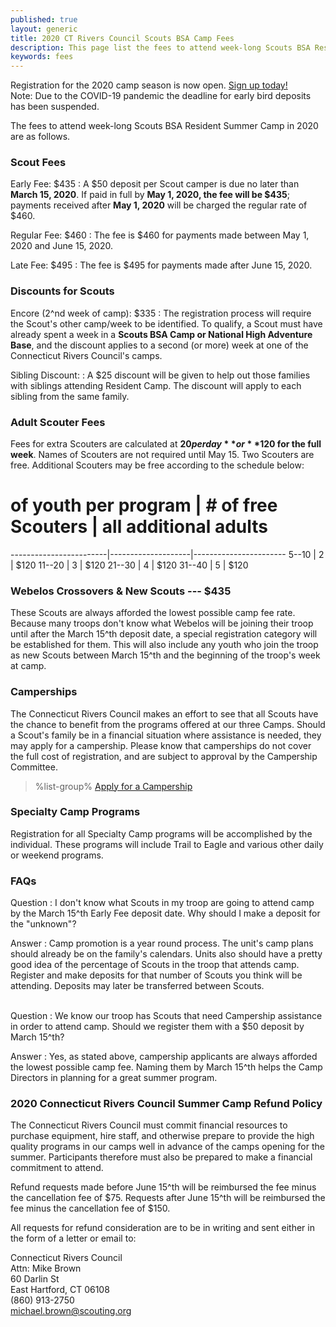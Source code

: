 ```yaml
---
published: true
layout: generic
title: 2020 CT Rivers Council Scouts BSA Camp Fees
description: This page list the fees to attend week-long Scouts BSA Resident Summer Camp in 2020 at Connecticut Rivers Council Scout Camps.
keywords: fees
---
```


<div class="alert alert-info">
Registration for the 2020 camp season is now open.
<a href="{{ site.url }}/scouts-bsa/register/">
Sign up today!</a>
</div>

<div class="alert alert-warning">
Note: Due to the COVID-19 pandemic the deadline for early bird deposits has been suspended.
</div>

The fees to attend week-long Scouts BSA Resident Summer Camp in 2020 are as follows.

### Scout Fees

Early Fee: $435
: A $50 deposit per Scout camper is due no later than **March 15, 2020**.
  If paid in full by **May 1, 2020, the fee will be $435**; payments received
  after **May 1, 2020** will be charged the regular rate of $460.

Regular Fee: $460
: The fee is $460 for payments made between May 1, 2020 and June 15, 2020.

Late Fee: $495
: The fee is $495 for payments made after June 15, 2020.

### Discounts for Scouts

Encore (2^nd week of camp): $335
: The registration process will require the Scout's other camp/week to be
  identified. To qualify, a Scout must have already spent a week in a
  **Scouts BSA Camp or National High Adventure Base**, and the discount applies to a
  second (or more) week at one of the Connecticut Rivers Council's camps.

Sibling Discount:
: A $25 discount will be given to help out those families with siblings
  attending Resident Camp. The discount will apply to each sibling from the same
  family.

### Adult Scouter Fees

Fees for extra Scouters are calculated at **$20 per day** or **$120 for the full week**. Names of
Scouters are not required until May 15. Two Scouters are free. Additional
Scouters may be free according to the schedule below:

 # of youth per program | # of free Scouters | all additional adults
------------------------|--------------------|-----------------------
  5--10                 | 2                  | $120
 11--20                 | 3                  | $120
 21--30                 | 4                  | $120
 31--40                 | 5                  | $120

### Webelos Crossovers & New Scouts --- $435

These Scouts are always afforded the lowest possible camp fee rate. Because
many troops don't know what Webelos will be joining their troop until after the
March 15^th deposit date, a special registration category will be established for
them. This will also include any youth who join the troop as new Scouts between
March 15^th and the beginning of the troop's week at camp.

### Camperships

The Connecticut Rivers Council makes an effort to see that all Scouts have the
chance to benefit from the programs offered at our three Camps. Should a Scout's
family be in a financial situation where assistance is needed, they may apply
for a campership. Please know that camperships do not cover the full cost of
registration, and are subject to approval by the Campership Committee. 

> %list-group%
> <a href="{{ site.url }}/scouts-bsa/fees/camperships/" class="list-group-item">Apply for a Campership</a>

### Specialty Camp Programs

Registration for all Specialty Camp programs will be accomplished by the
individual. These programs will include Trail to Eagle and various other daily 
or weekend programs.

### FAQs

Question
: I don't know what Scouts in my troop are going to attend camp by the March
15^th Early Fee deposit date. Why should I make a deposit for the "unknown"?

Answer
: Camp promotion is a year round process. The unit's camp plans should already
  be on the family's calendars. Units also should have a pretty good idea of
  the percentage of Scouts in the troop that attends camp. Register and make
  deposits for that number of Scouts you think will be attending. Deposits may later be
  transferred between Scouts.

<br/>
Question
: We know our troop has Scouts that need Campership assistance in order to
  attend camp. Should we register them with a $50 deposit by March 15^th?

Answer
: Yes, as stated above, campership applicants are always
  afforded the lowest possible camp fee. Naming them by March 15^th helps the Camp
  Directors in planning for a great summer program.

### 2020 Connecticut Rivers Council Summer Camp Refund Policy

The Connecticut Rivers Council must commit financial resources to purchase
equipment, hire staff, and otherwise prepare to provide the high quality
programs in our camps well in advance of the camps opening for the summer. Participants therefore
must also be prepared to make a financial commitment to attend.

Refund requests made before
June 15^th will be reimbursed the fee minus the cancellation fee of $75. Requests after June 15^th
will be reimbursed the fee minus the cancellation fee of $150.

All requests for refund consideration are to be in writing and sent either in
the form of a letter or email to:

Connecticut Rivers Council<br>
Attn: Mike Brown<br>
60 Darlin St<br>
East Hartford, CT 06108<br>
(860) 913-2750<br>
[michael.brown@scouting.org](mailto:michael.brown@scouting.org)


